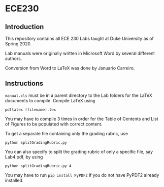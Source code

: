 # ECE230

## Introduction

This repository contains all ECE 230 Labs taught at Duke University as of Spring 2020.

Lab manuals were originally written in Microsoft Word by several different authors. 

Conversion from Word to LaTeX was done by Januario Carreiro.

## Instructions

`manual.cls` must be in a parent directory to the Lab folders for the LaTeX documents to compile. Compile LaTeX using 

```shell
pdflatex [filename].tex
```

You may have to compile 3 times in order for the Table of Contents and List of Figures to be populated with correct content.

To get a separate file containing only the grading rubric, use

```shell
python splitGradingRubric.py
```

You can also specify to split the grading rubric of only a specific file, say Lab4.pdf, by using

```
python splitGradingRubric.py 4
```

You may have to run `pip install PyPDF2` if you do not have PyPDF2 already installed.